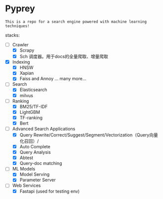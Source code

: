 
# Pyprey

    This is a repo for a search engine powered with machine learning techniques! 

stacks:

- [ ] Crawler
  - [x] Scrapy 
  - [x] Sch 调度器。用于docs的全量爬取、增量爬取
- [x] Indexing
  - [x] HNSW
  - [x] Xapian
  - [x] Faiss and Annoy ... many more...
- [ ] Search 
  - [x] Elasticsearch
  - [x] milvus
- [ ] Ranking
  - [x] BM25/TF-IDF
  - [x] LightGBM
  - [x] TF-ranking
  - [x] Bert
- [ ] Advanced Search Applications
  - [x] Query Rewrite/Correct/Suggest/Segment/Vectorization（Query向量化召回）/
  - [x] Auto Complete
  - [x] Query Analysis
  - [x] Abtest
  - [x] Query-doc matching
- [ ] ML Models
  - [x] Model Serving
  - [x] Parameter Server  
- [ ] Web Services
  - [x] Fastapi (used for testing env)